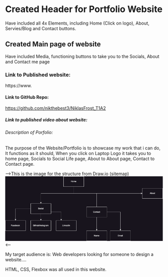 # Created Header for Portfolio Website

Have included all 4x Elements, including Home (Click on logo), About, Servies/Blog and Contact buttons.

## Created Main page of website

Have included Media, functioning buttons to take you to the Socials, About and Contact me page

### Link to Published website:

https://www.

#### Link to GitHub Repo:

https://github.com/nikthebest3/NiklasFrost_T1A2

##### Link to published video about website:

###### Description of Porfolio:

The purpose of the Website/Portfolio is to showcase my work that i can do,
It functions as it should, When you click on Laptop Logo it takes you to home page, Socials to Social Life page, About to About page, Contact to Contact page.

-->This is the image for the structure from Draw.io (sitemap)
![Alt text](image.png)
<--

My target audience is: Web developers looking for someone to design a website....

HTML, CSS, Flexbox was all used in this website.
